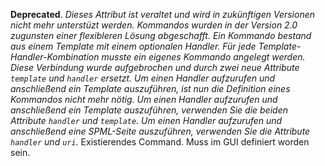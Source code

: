 __Deprecated__. *Dieses Attribut ist veraltet und wird in zukünftigen Versionen nicht mehr unterstüzt werden. Kommandos wurden in der Version 2.0 zugunsten einer flexibleren Lösung abgeschafft. Ein Kommando bestand aus einem Template mit einem optionalen Handler. Für jede Template-Handler-Kombination musste ein eigenes Kommando angelegt werden. Diese Verbindung wurde aufgebrochen und durch zwei neue Attribute `template` und `handler` ersetzt. Um einen Handler aufzurufen und anschließend ein Template auszuführen, ist nun die Definition eines Kommandos nicht mehr nötig. Um einen Handler aufzurufen und anschließend ein Template auszuführen, verwenden Sie die beiden Attribute `handler` und `template`. Um einen Handler aufzurufen und anschließend eine SPML-Seite auszuführen, verwenden Sie die Attribute `handler` und `uri`.*
Existierendes Command. Muss im GUI definiert worden sein.